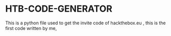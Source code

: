 # HTB-CODE-GENERATOR
This is a  python file used to get the invite code of hackthebox.eu , this is the first code written by me, 
